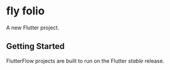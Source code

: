 # fly folio

A new Flutter project.

## Getting Started

FlutterFlow projects are built to run on the Flutter _stable_ release.
